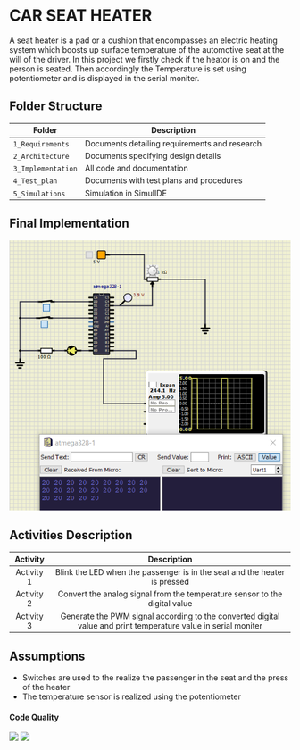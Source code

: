 # CAR SEAT HEATER
A seat heater is a pad or a cushion that encompasses an electric heating system which boosts up surface temperature 
of the automotive seat at the will of the driver.
In this project we firstly check if the heator is on and the person is seated. Then accordingly the Temperature is set 
using potentiometer and is displayed in the serial moniter.

## Folder Structure
|Folder             | Description |
|-------------------| -----------------------------------------|
| `1_Requirements`   | Documents detailing requirements and research|
| `2_Architecture`         | Documents specifying design details|
| `3_Implementation` | All code and documentation|
| `4_Test_plan`      | Documents with test plans and procedures|
| `5_Simulations`      | Simulation in SimulIDE |

## Final Implementation
![](https://github.com/dikshadutta1999/STEPin_SeatHeater/blob/main/5_Simulation/6.png)

## Activities Description
|Activity|Description|
|:--:|:--:|
|Activity 1| Blink the LED when the passenger is in the seat and the heater is pressed|
|Activity 2| Convert the analog signal from the temperature sensor to the digital value|
|Activity 3| Generate the PWM signal according to the converted digital value and print temperature value in serial moniter|

## Assumptions
* Switches are used to the realize the passenger in the seat and the press of the heater
* The temperature sensor is realized using the potentiometer


#### Code Quality
<img src="https://www.code-inspector.com/project/27805/score/svg" />
<img src="https://www.code-inspector.com/project/27805/status/svg" />
